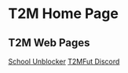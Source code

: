 # T2M Home Page
## T2M Web Pages

[School Unblocker](./SchoolUnblocker/Home)
[T2MFut Discord](./Errors/1.md)
